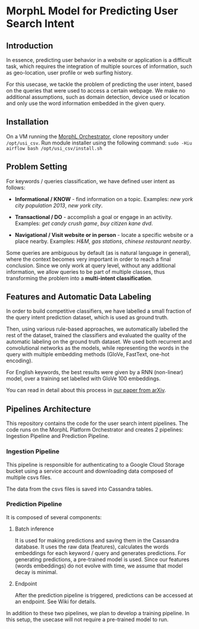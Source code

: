 # MorphL Model for Predicting User Search Intent

## Introduction

In essence, predicting user behavior in a website or application is a difficult task, which requires the integration of multiple sources of information, such as geo-location, user profile or web surfing history.

For this usecase, we tackle the problem of predicting the user intent, based on the queries that were used to access a certain webpage. We make no additional assumptions, such as domain detection, device used or location and only use the word information embedded in the given query.

## Installation

On a VM running the [MorphL Orchestrator](https://github.com/Morphl-AI/MorphL-Orchestrator), clone repository under `/opt/usi_csv`. Run module installer using the following command: `sudo -Hiu airflow bash /opt/usi_csv/install.sh`

## Problem Setting

For keywords / queries classification, we have defined user intent as follows:

- **Informational / KNOW** - find information on a topic. Examples: _new york city population 2013_, _new york city_.

- **Transactional / DO** - accomplish a goal or engage in an activity. Examples: _get candy crush game_, _buy citizen kane dvd_.

- **Navigational / Visit website or in person** - locate a specific website or a place nearby. Examples: _H&M_, _gas stations_, _chinese restaurant nearby_.

Some queries are ambiguous by default (as is natural language in general), where the context becomes very important in order to reach a final conclusion. Since we only work at query level, without any additional information, we allow queries to be part of multiple classes, thus transforming the problem into a **multi-intent classification**.

## Features and Automatic Data Labeling

In order to build competitive classifiers, we have labelled a small fraction of the query intent prediction dataset, which is used as ground truth.

Then, using various rule-based approaches, we automatically labelled the rest of the dataset, trained the classifiers and evaluated the quality of the automatic labeling on the ground truth dataset. We used both recurrent and convolutional networks as the models, while representing the words in the query with multiple embedding methods (GloVe, FastText, one-hot encoding).

For English keywords, the best results were given by a RNN (non-linear) model, over a training set labelled with GloVe 100 embeddings.

You can read in detail about this process in [our paper from arXiv](https://arxiv.org/abs/1812.07324).

## Pipelines Architecture

This repository contains the code for the user search intent pipelines. The code runs on the MorphL Platform Orchestrator and creates 2 pipelines: Ingestion Pipeline and Prediction Pipeline.

### Ingestion Pipeline

This pipeline is responsible for authenticating to a Google Cloud Storage bucket using a service account and downloading data composed of multiple csvs files.

The data from the csvs files is saved into Cassandra tables.

### Prediction Pipeline

It is composed of several components:

1. Batch inference

   It is used for making predictions and saving them in the Cassandra database. It uses the raw data (features), calculates the words embeddings for each keyword / query and generates predictions. For generating predictions, a pre-trained model is used. Since our features (words embeddings) do not evolve with time, we assume that model decay is minimal.

2. Endpoint

   After the prediction pipeline is triggered, predictions can be accessed at an endpoint. See Wiki for details.

In addition to these two pipelines, we plan to develop a training pipeline. In this setup, the usecase will not require a pre-trained model to run.
